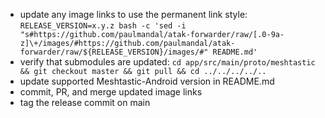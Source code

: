 - update any image links to use the permanent link style: `RELEASE_VERSION=x.y.z bash -c 'sed -i "s#https://github.com/paulmandal/atak-forwarder/raw/[.0-9a-z]\+/images/#https://github.com/paulmandal/atak-forwarder/raw/${RELEASE_VERSION}/images/#" README.md'`
- verify that submodules are updated: `cd app/src/main/proto/meshtastic && git checkout master && git pull && cd ../../../../..`
- update supported Meshtastic-Android version in README.md
- commit, PR, and merge updated image links
- tag the release commit on main
